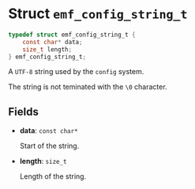 # Struct `emf_config_string_t`

```c
typedef struct emf_config_string_t {
    const char* data;
    size_t length;
} emf_config_string_t;
```

A `UTF-8` string used by the `config` system.

The string is not teminated with the `\0` character.

## Fields

- **data**: `const char*`

    Start of the string.

- **length**: `size_t`

    Length of the string.

